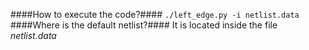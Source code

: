 ####How to execute the code?####
`./left_edge.py -i netlist.data`
####Where is the default netlist?####
It is located inside the file *netlist.data*
